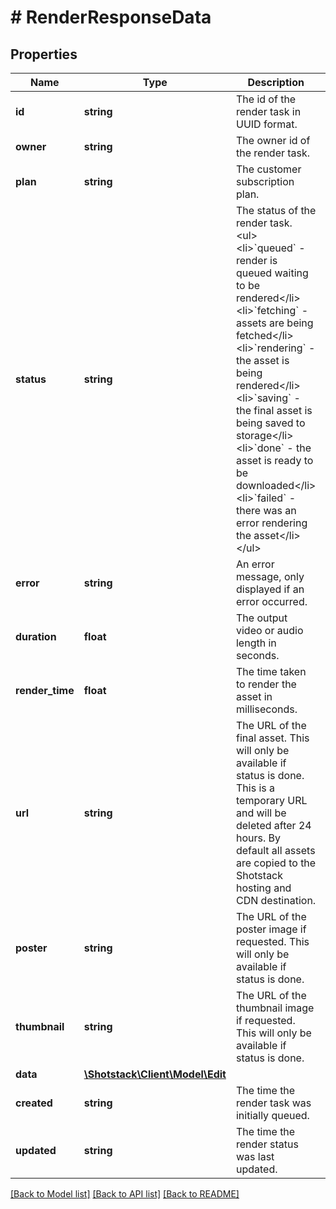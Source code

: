 # # RenderResponseData

## Properties

Name | Type | Description | Notes
------------ | ------------- | ------------- | -------------
**id** | **string** | The id of the render task in UUID format. |
**owner** | **string** | The owner id of the render task. |
**plan** | **string** | The customer subscription plan. | [optional]
**status** | **string** | The status of the render task. &lt;ul&gt;   &lt;li&gt;&#x60;queued&#x60; - render is queued waiting to be rendered&lt;/li&gt;   &lt;li&gt;&#x60;fetching&#x60; - assets are being fetched&lt;/li&gt;   &lt;li&gt;&#x60;rendering&#x60; - the asset is being rendered&lt;/li&gt;   &lt;li&gt;&#x60;saving&#x60; - the final asset is being saved to storage&lt;/li&gt;   &lt;li&gt;&#x60;done&#x60; - the asset is ready to be downloaded&lt;/li&gt;   &lt;li&gt;&#x60;failed&#x60; - there was an error rendering the asset&lt;/li&gt; &lt;/ul&gt; |
**error** | **string** | An error message, only displayed if an error occurred. | [optional]
**duration** | **float** | The output video or audio length in seconds. | [optional]
**render_time** | **float** | The time taken to render the asset in milliseconds. | [optional]
**url** | **string** | The URL of the final asset. This will only be available if status is done. This is a temporary URL and will be deleted after 24 hours. By default all assets are copied to the Shotstack hosting and CDN destination. | [optional]
**poster** | **string** | The URL of the poster image if requested. This will only be available if status is done. | [optional]
**thumbnail** | **string** | The URL of the thumbnail image if requested. This will only be available if status is done. | [optional]
**data** | [**\Shotstack\Client\Model\Edit**](Edit.md) |  |
**created** | **string** | The time the render task was initially queued. |
**updated** | **string** | The time the render status was last updated. |

[[Back to Model list]](../../README.md#models) [[Back to API list]](../../README.md#endpoints) [[Back to README]](../../README.md)
